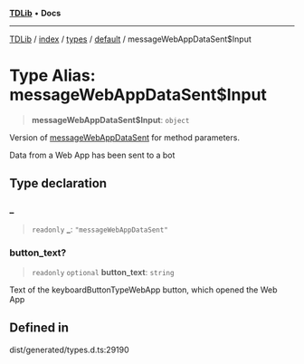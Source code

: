 [**TDLib**](../../../../../../README.md) • **Docs**

***

[TDLib](../../../../../../modules.md) / [index](../../../../../README.md) / [types](../../../README.md) / [default](../README.md) / messageWebAppDataSent$Input

# Type Alias: messageWebAppDataSent$Input

> **messageWebAppDataSent$Input**: `object`

Version of [messageWebAppDataSent](messageWebAppDataSent.md) for method parameters.

Data from a Web App has been sent to a bot

## Type declaration

### \_

> `readonly` **\_**: `"messageWebAppDataSent"`

### button\_text?

> `readonly` `optional` **button\_text**: `string`

Text of the keyboardButtonTypeWebApp button, which opened the Web App

## Defined in

dist/generated/types.d.ts:29190
